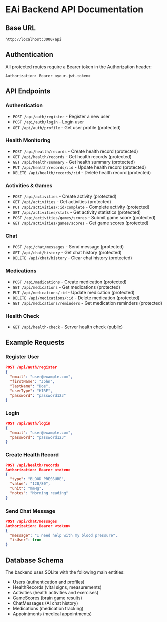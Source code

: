 # EAi Backend API Documentation

## Base URL
```
http://localhost:3000/api
```

## Authentication
All protected routes require a Bearer token in the Authorization header:
```
Authorization: Bearer <your-jwt-token>
```

## API Endpoints

### Authentication
- `POST /api/auth/register` - Register a new user
- `POST /api/auth/login` - Login user
- `GET /api/auth/profile` - Get user profile (protected)

### Health Monitoring
- `POST /api/health/records` - Create health record (protected)
- `GET /api/health/records` - Get health records (protected)
- `GET /api/health/summary` - Get health summary (protected)
- `PUT /api/health/records/:id` - Update health record (protected)
- `DELETE /api/health/records/:id` - Delete health record (protected)

### Activities & Games
- `POST /api/activities` - Create activity (protected)
- `GET /api/activities` - Get activities (protected)
- `PUT /api/activities/:id/complete` - Complete activity (protected)
- `GET /api/activities/stats` - Get activity statistics (protected)
- `POST /api/activities/games/scores` - Submit game score (protected)
- `GET /api/activities/games/scores` - Get game scores (protected)

### Chat
- `POST /api/chat/messages` - Send message (protected)
- `GET /api/chat/history` - Get chat history (protected)
- `DELETE /api/chat/history` - Clear chat history (protected)

### Medications
- `POST /api/medications` - Create medication (protected)
- `GET /api/medications` - Get medications (protected)
- `PUT /api/medications/:id` - Update medication (protected)
- `DELETE /api/medications/:id` - Delete medication (protected)
- `GET /api/medications/reminders` - Get medication reminders (protected)

### Health Check
- `GET /api/health-check` - Server health check (public)

## Example Requests

### Register User
```json
POST /api/auth/register
{
  "email": "user@example.com",
  "firstName": "John",
  "lastName": "Doe",
  "userType": "HIRE",
  "password": "password123"
}
```

### Login
```json
POST /api/auth/login
{
  "email": "user@example.com",
  "password": "password123"
}
```

### Create Health Record
```json
POST /api/health/records
Authorization: Bearer <token>
{
  "type": "BLOOD_PRESSURE",
  "value": "120/80",
  "unit": "mmHg",
  "notes": "Morning reading"
}
```

### Send Chat Message
```json
POST /api/chat/messages
Authorization: Bearer <token>
{
  "message": "I need help with my blood pressure",
  "isUser": true
}
```

## Database Schema
The backend uses SQLite with the following main entities:
- Users (authentication and profiles)
- HealthRecords (vital signs, measurements)
- Activities (health activities and exercises)
- GameScores (brain game results)
- ChatMessages (AI chat history)
- Medications (medication tracking)
- Appointments (medical appointments)

